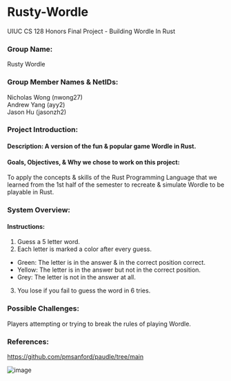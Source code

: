 # Rusty-Wordle
UIUC CS 128 Honors Final Project - Building Wordle In Rust

### Group Name: 
Rusty Wordle

### Group Member Names & NetIDs:
Nicholas Wong (nwong27) <br />
Andrew Yang (ayy2) <br />
Jason Hu (jasonzh2) <br />

### Project Introduction:
#### Description: A version of the fun & popular game Wordle in Rust. <br />

#### Goals, Objectives, & Why we chose to work on this project: <br />

To apply the concepts & skills of the Rust Programming Language that we learned from the 1st half of the semester to recreate & simulate Wordle to be playable in Rust. <br />

### System Overview:
#### Instructions:
1. Guess a 5 letter word. <br />
2. Each letter is marked a color after every guess. <br />
  * Green: The letter is in the answer & in the correct position correct. <br />
  * Yellow: The letter is in the answer but not in the correct position. <br />
  * Grey: The letter is not in the answer at all. <br />
3. You lose if you fail to guess the word in 6 tries. <br />

### Possible Challenges:
Players attempting or trying to break the rules of playing Wordle.

### References:
https://github.com/pmsanford/paudle/tree/main

![image](https://user-images.githubusercontent.com/89149777/159834436-34f25c46-bb8c-48a7-8577-77d109c079f7.png)
